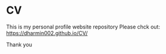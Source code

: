 # CV
This is my personal profile website repository
Please chck out: https://dharmin002.github.io/CV/

Thank you
